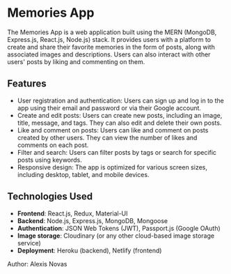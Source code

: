 ﻿# Memories App
The Memories App is a web application built using the MERN (MongoDB, Express.js, React.js, Node.js) stack. It provides users with a platform to create and share their favorite memories in the form of posts, along with associated images and descriptions. Users can also interact with other users' posts by liking and commenting on them.

## Features
- User registration and authentication: Users can sign up and log in to the app using their email and password or via their Google account.
- Create and edit posts: Users can create new posts, including an image, title, message, and tags. They can also edit and delete their own posts.
- Like and comment on posts: Users can like and comment on posts created by other users. They can view the number of likes and comments on each post.
- Filter and search: Users can filter posts by tags or search for specific posts using keywords.
- Responsive design: The app is optimized for various screen sizes, including desktop, tablet, and mobile devices.

## Technologies Used
- **Frontend**: React.js, Redux, Material-UI
- **Backend**: Node.js, Express.js, MongoDB, Mongoose
- **Authentication**: JSON Web Tokens (JWT), Passport.js (Google OAuth)
- **Image storage**: Cloudinary (or any other cloud-based image storage service)
- **Deployment**: Heroku (backend), Netlify (frontend)

Author: Alexis Novas
